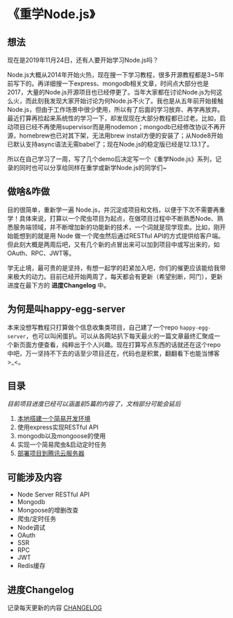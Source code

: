 # 《重学Node.js》

## 想法
现在是2019年11月24日，还有人要开始学习Node.js吗？

Node.js大概从2014年开始火热，现在搜一下学习教程，很多开源教程都是3~5年前写下的。再详细搜一下express、mongodb相关文章，时间点大部分也是2017，大量的Node.js开源项目也已经停更了。当年大家都在讨论Node.js为何这么火，而此刻我发现大家开始讨论为何Node.js不火了。我也是从五年前开始接触Node.js，但由于工作场景中很少使用，所以有了后面的学习放弃、再学再放弃。最近打算再捡起来系统性的学习一下，却发现现在大部分教程都已过老。比如，启动项目已经不再使用supervisor而是用nodemon；mongodb已经修改协议不再开源，homebrew也已对其下架，无法用brew install方便的安装了；从Node8开始已默认支持async语法无需babel了；现在Node.js的稳定版已经是12.13.1了。

所以在自己学习了一周，写了几个demo后决定写一个《重学Node.js》系列，记录的同时也可以分享给同样在重学或新学Node.js的同学们~ 

## 做啥&咋做
目的很简单，重新学一遍 Node.js，并沉淀成项目和文档，以便于下次不需要再重学！具体来说，打算以一个爬虫项目为起点，在做项目过程中不断熟悉Node、熟悉服务端领域，并不断增加新的功能新的技术，一个词就是现学现卖。比如，刚开始能想到的就是用 Node 做一个爬虫然后通过RESTful API的方式提供给客户端。但此刻大概是两周后吧，又有几个新的点冒出来可以加到项目中或写出来的，如OAuth、RPC、JWT等。

学无止境，最可贵的是坚持，有想一起学的赶紧加入吧，你们的催更应该能给我带来极大的动力。目前已经开始两周了，每天都会有更新（希望别断，阿门），更新进度在最下方的 **进度Changelog** 中。

## 为何是叫happy-egg-server
本来没想写教程只打算做个信息收集类项目，自己建了一个repo `happy-egg-server`，也可以叫闲蛋扒。可以从各网站扒下每天最火的一篇文章最终汇聚成一个新页面方便查看，纯粹出于个人兴趣。现在打算写点东西的话就还在这个repo中吧，万一坚持不下去的话至少项目还在，代码也是积累，翻翻看下也能当博客>_<。

## 目录
*目前项目进度已经可以涵盖前5篇的内容了，文档部分可能会延后*

1. [本地搭建一个简易开发环境](https://github.com/hellozhangran/happy-egg-server/blob/master/docs/1.dev-local.md)
2. 使用express实现RESTful API
3. mongodb以及mongoose的使用
4. 实现一个简易爬虫&启动定时任务
5. [部署项目到腾讯云服务器](https://github.com/hellozhangran/happy-egg-server/blob/master/docs/5.tcloud.md)


## 可能涉及内容

* Node Server RESTful API
* Mongodb
* Mongoose的增删改查
* 爬虫/定时任务
* Node调试
* OAuth
* SSR
* RPC
* JWT
* Redis缓存

## 进度Changelog

记录每天更新的内容 [CHANGELOG](https://github.com/hellozhangran/happy-egg-server/blob/master/CHANGELOG.md)